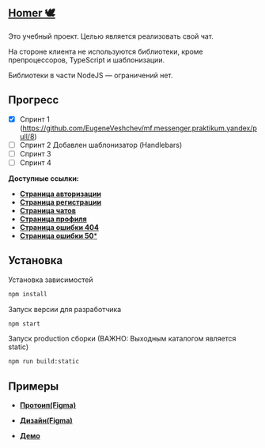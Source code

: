 ## [**Homer** :dove:](https://practical-mayer-0dc3d1.netlify.app)
<a name="homer"></a>

Это учебный проект. Целью является реализовать свой чат. 

На стороне клиента не используются библиотеки, кроме препроцессоров, TypeScript и шаблонизации.

Библиотеки в части NodeJS — ограничений нет.

## Прогресс
<a name="progress"></a>
- [x] Спринт 1 (https://github.com/EugeneVeshchev/mf.messenger.praktikum.yandex/pull/8)
- [ ] Спринт 2 Добавлен шаблонизатор (Handlebars)
- [ ] Спринт 3
- [ ] Спринт 4

**Доступные ссылки:**
* [**Страница авторизации**](https://practical-mayer-0dc3d1.netlify.app/sign-in)
* [**Страница регистрации**](https://practical-mayer-0dc3d1.netlify.app/sign-up)
* [**Страница чатов**](https://practical-mayer-0dc3d1.netlify.app/chat)
* [**Страница профиля**](https://practical-mayer-0dc3d1.netlify.app/profile)
* [**Страница ошибки 404**](https://practical-mayer-0dc3d1.netlify.app/404)
* [**Страница ошибки 50***](https://practical-mayer-0dc3d1.netlify.app/500)

## Установка
<a name="install"></a>

Установка зависимостей
```sh
npm install
```
Запуск версии для разработчика
```sh
npm start
```
Запуск production сборки (ВАЖНО: Выходным каталогом является static)
```sh
npm run build:static
```

## **Примеры**
<a name="examples"></a>

- [**Протоип(Figma)**](https://www.figma.com/proto/1NTit9TMi31VZz3ApJeaxc/Homer?node-id=1%3A2&viewport=150%2C213%2C0.1929694414138794&scaling=min-zoom)

- [**Дизайн(Figma)**](https://www.figma.com/file/1NTit9TMi31VZz3ApJeaxc/Homer?node-id=0%3A1)

- [**Демо**](https://practical-mayer-0dc3d1.netlify.app)
